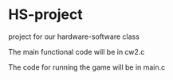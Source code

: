 # HS-project

project for our hardware-software class 


The main  functional code will be in cw2.c 



The code for running the game will be in main.c
